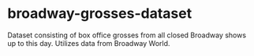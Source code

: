 # broadway-grosses-dataset
Dataset consisting of box office grosses from all closed Broadway shows up to this day. Utilizes data from Broadway World.
